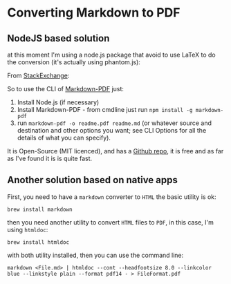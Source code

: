 # Converting Markdown to PDF
## NodeJS based solution
at this moment I'm using a node.js package that avoid to use LaTeX to do the conversion (it's actually using phantom.js):

From [StackExchange](https://softwarerecs.stackexchange.com/questions/3588/convert-markdown-to-pdf-without-latex):

So to use the CLI of [Markdown-PDF](https://www.npmjs.org/package/markdown-pdf) just:

1. Install Node.js (if necessary)
2. Install Markdown-PDF - from cmdline just run `npm install -g markdown-pdf`
3. run `markdown-pdf -o readme.pdf readme.md` (or whatever source and destination and other options you want; see CLI Options for all the details of what you can specify).

It is Open-Source (MIT licenced), and has a [Github repo](https://github.com/alanshaw/markdown-pdf), it is free and as far as I've found it is is quite fast.

## Another solution based on native apps
First, you need to have a `markdown` converter to `HTML` the basic utility is ok:

    brew install markdown

then you need another utility to convert `HTML` files to `PDF`, in this case, I'm using `htmldoc`:

    brew install htmldoc

with both utility installed, then you can use the command line:

    markdown <File.md> | htmldoc --cont --headfootsize 8.0 --linkcolor blue --linkstyle plain --format pdf14 - > FileFormat.pdf
